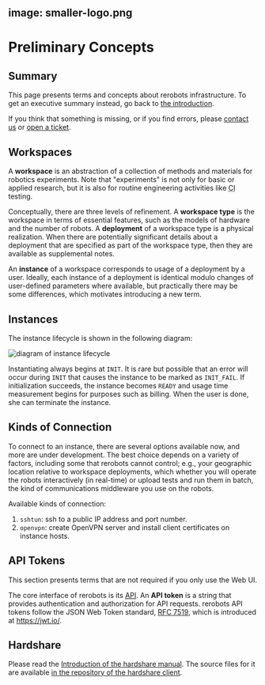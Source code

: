 image: smaller-logo.png
---

# Preliminary Concepts

## Summary

This page presents terms and concepts about rerobots infrastructure.
To get an executive summary instead, go back to [the introduction](index.html).

If you think that something is missing, or if you find errors, please [contact
us](https://rerobots.net/contact) or [open a
ticket](https://github.com/rerobots/doc-help/issues).

## Workspaces

A **workspace** is an abstraction of a collection of methods and materials for
robotics experiments. Note that "experiments" is not only for basic or applied
research, but it is also for routine engineering activities like
<abbr title="continuous integration">CI</abbr> testing.

Conceptually, there are three levels of refinement. A **workspace type** is the
workspace in terms of essential features, such as the models of hardware and the
number of robots. A **deployment** of a workspace type is a physical
realization. When there are potentially significant details about a deployment
that are specified as part of the workspace type, then they are available as
supplemental notes.

An **instance** of a workspace corresponds to usage of a deployment by a
user. Ideally, each instance of a deployment is identical modulo changes of
user-defined parameters where available, but practically there may be some
differences, which motivates introducing a new term.

## Instances

The instance lifecycle is shown in the following diagram:

![diagram of instance lifecycle](/fig/instance-lifecycle.svg)

Instantiating always begins at `INIT`. It is rare but possible that an error
will occur during `INIT` that causes the instance to be marked as `INIT_FAIL`.
If initialization succeeds, the instance becomes `READY` and usage time
measurement begins for purposes such as billing. When the user is done, she can
terminate the instance.

## Kinds of Connection

To connect to an instance, there are several options available now, and more are
under development. The best choice depends on a variety of factors, including
some that rerobots cannot control; e.g., your geographic location relative to
workspace deployments, which whether you will operate the robots interactively
(in real-time) or upload tests and run them in batch, the kind of communications
middleware you use on the robots.

Available kinds of connection:

1. `sshtun`: ssh to a public IP address and port number.
2. `openvpn`: create OpenVPN server and install client certificates on instance hosts.

## API Tokens

This section presents terms that are not required if you only use the Web UI.

The core interface of rerobots is its <abbr title="application programming
interface">[API](/api.html)</abbr>. An **API token** is a string that provides
authentication and authorization for API requests. rerobots API tokens follow
the JSON Web Token standard, [RFC 7519](https://tools.ietf.org/html/rfc7519),
which is introduced at <https://jwt.io/>.

## Hardshare

Please read the [Introduction of the hardshare manual](https://hardshare.readthedocs.io/en/latest/intro.html).
The source files for it are available [in the repository of the hardshare client](https://github.com/rerobots/hardshare/tree/master/doc).
